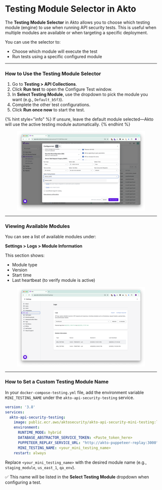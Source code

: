 # Testing Module Selector in Akto

The **Testing Module Selector** in Akto allows you to choose which testing module (engine) to use when running API security tests. This is useful when multiple modules are available or when targeting a specific deployment.

You can use the selector to:

* Choose which module will execute the test
* Run tests using a specific configured module

***

### How to Use the Testing Module Selector

1. Go to **Testing > API Collections**.
2. Click **Run test** to open the Configure Test window.
3. In **Select Testing Module**, use the dropdown to pick the module you want (e.g., `Default_b5f3`).
4. Complete the other test configurations.
5. Click **Run once now** to start the test.

{% hint style="info" %}
If unsure, leave the default module selected—Akto will use the active testing module automatically.
{% endhint %}

<figure><img src="../../.gitbook/assets/image (2) (1) (1) (1) (1) (1) (1) (1) (1).png" alt=""><figcaption></figcaption></figure>

***

### Viewing Available Modules

You can see a list of available modules under:

**Settings > Logs > Module Information**

This section shows:

* Module type
* Version
* Start time
* Last heartbeat (to verify module is active)

<figure><img src="../../.gitbook/assets/image (1) (1) (1) (1) (1) (1) (1) (1) (1) (1) (1) (1) (1) (1).png" alt=""><figcaption></figcaption></figure>

***

### How to Set a Custom Testing Module Name

In your `docker-compose-testing.yml` file, add the environment variable `MINI_TESTING_NAME` under the `akto-api-security-testing` service.

```yaml
version: '3.8'
services:
  akto-api-security-testing:
    image: public.ecr.aws/aktosecurity/akto-api-security-mini-testing:latest
    environment:
      RUNTIME_MODE: hybrid
      DATABASE_ABSTRACTOR_SERVICE_TOKEN: <Paste_token_here>
      PUPPETEER_REPLAY_SERVICE_URL: "http://akto-puppeteer-replay:3000"
      MINI_TESTING_NAME: <your_mini_testing_name>
    restart: always
```

Replace `<your_mini_testing_name>` with the desired module name (e.g., `staging_module`, `us_east_1`, `qa_env`).

✅ This name will be listed in the **Select Testing Module** dropdown when configuring a test.
